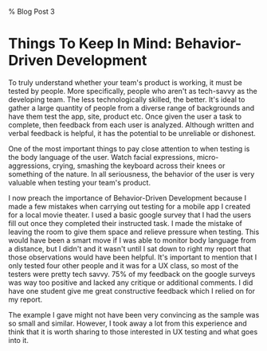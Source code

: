 % Blog Post 3

# Things To Keep In Mind: Behavior-Driven Development

To truly understand whether your team's product is working, it must be tested by people. More specifically, people who aren't as tech-savvy as the developing team. The less technologically skilled, the better. It's ideal to gather a large quantity of people from a diverse range of backgrounds and have them test the app, site, product etc. Once given the user a task to complete, then feedback from each user is analyzed. Although written and verbal feedback is helpful, it has the potential to be unreliable or dishonest.

One of the most important things to pay close attention to when testing is the body language of the user. Watch facial expressions, micro-aggressions, crying, smashing the keyboard across their knees or something of the nature. In all seriousness, the behavior of the user is very valuable when testing your team's product.

I now preach the importance of Behavior-Driven Development because I made a few mistakes when carrying out testing for a mobile app I created for a local movie theater. I used a basic google survey that I had the users fill out once they completed their instructed task. I made the mistake of leaving the room to give them space and relieve pressure when testing. This would have been a smart move if I was able to monitor body language from a distance, but I didn't and it wasn't until I sat down to right my report that those observations would have been helpful. It's important to mention that I only tested four other people and it was for a UX class, so most of the testers were pretty tech savvy. 75% of my feedback on the google surveys was way too positive and lacked any critique or additional comments. I did have one student give me great constructive feedback which I relied on for my report.

The example I gave might not have been very convincing as the sample was so small and similar. However, I took away a lot from this experience and think that it is worth sharing to those interested in UX testing and what goes into it.
